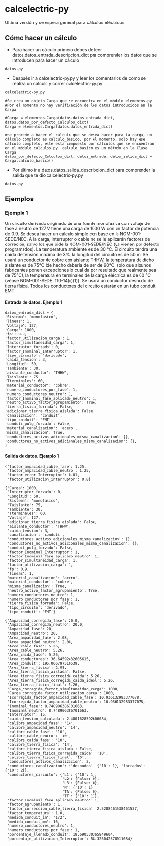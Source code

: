 # calcelectric-py
Ultima versión y se espera general para cálculos eléctricos

## Cómo hacer un cálculo

- Para hacer un cálculo primero debes de leer datos.datos_entrada_descripcion_dict pra comprender los datos que se introducen para hacer un cálculo
```
datos.py
```
- Después ir a calcelectric-py.py y leer los comentarios de como se realiza un cálculo y correr calcelectric-py.py
```
calcelectric-py.py
```
```
#Se crea un objeto Carga que se encuentra en el módulo elementos.py
#Por el momento no hay verificación de los datos introducidos en la Carga

#Carga = elementos.Carga(datos.datos_entrada_dict, datos.datos_por_defecto_Calculos_dict)
Carga = elementos.Carga(datos.datos_entrada_dict)

#Se procede a hacer el cálculo que se desea hacer para la carga, un cálculo completo es calculo_basico, por el momento, solo hay ese cálculo completo, este esta compuesto por cálculos que se encuentran en el módulo calculos.py. calculo_basico es un método en la Clase Carga
datos_por_defecto_Calculos_dict, datos_entrada, datos_salida_dict = Carga.calculo_basico()
```
- Por último ir a datos.datos_salida_descripcion_dict para comprender la salida que te dio calcelectric-py.py
```
datos.py
```

## Ejemplos
### Ejemplo 1
Un circuito derivado originado de una fuente monofásica con voltaje de fase a neutro de 127 V tiene una carga de 1000 W con un factor de potencia de 0.9. Se desea hacer un cálculo simple con base en la NOM-001-SEDE/NEC. A la carga, interruptor o cable no se le aplicarán factores de correción, salvo los que pide la NOM-001-SEDE/NEC (ya vienen por defecto programados). La temperatura ambiente es de 30 °C. El circuito tendra una caída de tensión maxima de 3%, la longitud del circuito es de 50 m.  Se usará un conductor de cobre con aislante THHW, la temperatura de dicho aislante es de 75°C (de hecho debería de ser de 90°C, solo que algunos fabricantes ponen excepciones lo cual da por resultado que realmente sea de 75°C), la temperatura en terminales de la carga eléctrica es de 60 °C (véase NOM-001-SEDE. 110-14(c)(1)). Se usará un conductor desnudo de tierra física. Todos los conductores del circuito estarán en un tubo conduit EMT.

#### Entrada de datos. Ejemplo 1
```
datos_entrada_dict = {
'Sistema': 'monofasico',
'lineas': 1,
'Voltaje': 127,
'Carga': 1000,
'fp': 0.9,
'factor_utilizacion_carga': 1,
'factor_simultaneidad_carga': 1,
'Interruptor_forzado': 0,
'factor_Inominal_Interruptor': 1,
'tipo_circuito': 'derivado',
'caida_tension': 3,
'Longitud': 50,
'Tambiente': 30,
'aislante_conductor': 'THHW',
'Taislante': 75,
'Tterminales': 60,
'material_conductor': 'cobre',
'numero_conductores_por_fase': 1,
'numero_conductores_neutro': 1,
'factor_Inominal_fase_aplicado_neutro': 1,
'neutro_activo_factor_agrupamiento': True,
'tierra_fisica_forrada': False,
'adicionar_tierra_fisica_aislada': False, 
'canalizacion': 'conduit',
'tipo_conduit': 'EMT',
'conduit_pulg_forzado': False,
'material_canalizacion': 'acero',
'misma_canalizacion': True,
'conductores_activos_adicionales_misma_canalizacion': {},
'conductores_no_activos_adicionales_misma_canalizacion': {},
}
```

#### Salida de datos. Ejemplo 1
```
{'factor_ampacidad_cable_fase': 1.25,
 'factor_ampacidad_cable_neutro': 1.25,
 'factor_error_Interruptor': 0.01,
 'factor_utilizacion_interruptor': 0.8}

{'Carga': 1000,
 'Interruptor_forzado': 0,
 'Longitud': 50,
 'Sistema': 'monofasico',
 'Taislante': 75,
 'Tambiente': 30,
 'Tterminales': 60,
 'Voltaje': 127,
 'adicionar_tierra_fisica_aislada': False,
 'aislante_conductor': 'THHW',
 'caida_tension': 3,
 'canalizacion': 'conduit',
 'conductores_activos_adicionales_misma_canalizacion': {},
 'conductores_no_activos_adicionales_misma_canalizacion': {},
 'conduit_pulg_forzado': False,
 'factor_Inominal_Interruptor': 1,
 'factor_Inominal_fase_aplicado_neutro': 1,
 'factor_simultaneidad_carga': 1,
 'factor_utilizacion_carga': 1,
 'fp': 0.9,
 'lineas': 1,
 'material_canalizacion': 'acero',
 'material_conductor': 'cobre',
 'misma_canalizacion': True,
 'neutro_activo_factor_agrupamiento': True,
 'numero_conductores_neutro': 1,
 'numero_conductores_por_fase': 1,
 'tierra_fisica_forrada': False,
 'tipo_circuito': 'derivado',
 'tipo_conduit': 'EMT'}

{'Ampacidad_corregida_fase': 20.0,
 'Ampacidad_corregida_neutro': 20.0,
 'Ampacidad_fase': 20,
 'Ampacidad_neutro': 20,
 'Area_ampacidad_fase': 2.08,
 'Area_ampacidad_neutro': 2.08,
 'Area_cable_fase': 5.26,
 'Area_cable_neutro': 5.26,
 'Area_caida_fase': 5.26,
 'Area_conductores': 36.64592432605615,
 'Area_conduit': 196.066797510539,
 'Area_tierra_fisica': 2.08,
 'Area_tierra_fisica_aislada': False,
 'Area_tierra_fisica_corregida_caida': 5.26,
 'Area_tierra_fisica_corregida_caida_ideal': 5.26,
 'Area_tierra_fisica_final': 5.26,
 'Carga_corregida_factor_simultaneidad_carga': 1000,
 'Carga_corregida_factor_utilizacion_carga': 1000,
 'Icorregida_factor_ampacidad_cable_fase': 10.936132983377078,
 'Icorregida_factor_ampacidad_cable_neutro': 10.936132983377078,
 'Inominal_fase': 8.748906386701663,
 'Inominal_neutro': 8.748906386701663,
 'Interruptor': 15,
 'caida_tension_calculada': 2.4801628592606084,
 'calibre_ampacidad_fase': '14',
 'calibre_ampacidad_neutro': '14',
 'calibre_cable_fase': '10',
 'calibre_cable_neutro': '10',
 'calibre_caida_fase': '10',
 'calibre_tierra_fisica': '14',
 'calibre_tierra_fisica_aislada': False,
 'calibre_tierra_fisica_corregida_caida': '10',
 'calibre_tierra_fisica_final': '10',
 'conductores_activos_canalizacion': 2,
 'conductores_canalizacion': {'desnudos': {'10': 1}, 'forrados': {'10': 2}},
 'conductores_circuito': {'L1': {'10': 1},
                          'L2': {False: 0},
                          'L3': {False: 0},
                          'N': {'10': 1},
                          'TA': {False: 0},
                          'TF': {'10': 1}},
 'factor_Inominal_fase_aplicado_neutro': 1,
 'factor_agrupamiento': 1,
 'factor_correccion_cable_tierra_fisica': 2.5288461538461537,
 'factor_temperatura': 1.0,
 'medida_conduit_in': '1/2',
 'medida_conduit_mm': 16,
 'numero_conductores_neutro': 1,
 'numero_conductores_por_fase': 1,
 'porcentaje_llenado_conduit': 18.690530365849604,
 'porcentaje_utilizacion_Interruptor': 58.326042578011084}
 ```
